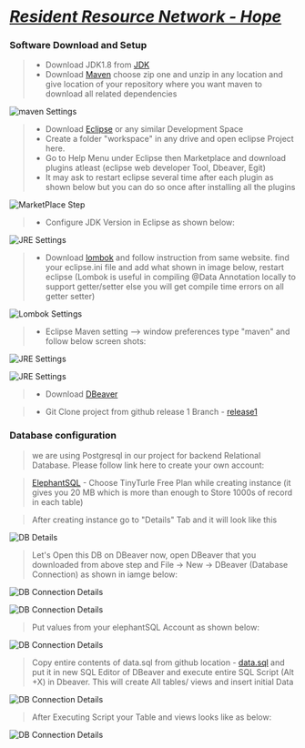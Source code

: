 # <ins>*Resident Resource Network - Hope* </ins>

### Software Download and Setup

> - Download JDK1.8 from [JDK](https://www.oracle.com/java/technologies/javase/javase-jdk8-downloads.html)
> - Download [Maven](https://maven.apache.org/download.cgi#) choose zip one and unzip in any location and give location of your repository where you want maven to download all related dependencies

 ![maven Settings](https://github.com/FFGResidentResource/hope/tree/Release1/src/main/resources/public/images/project_setup/mavenSettings.png)
 
> - Download [Eclipse](https://www.eclipse.org/downloads/) or any similar Development Space
> - Create a folder "workspace" in any drive and open eclipse Project here.
> - Go to Help Menu under Eclipse then Marketplace and download plugins atleast (eclipse web developer Tool, Dbeaver, Egit)
> - It may ask to restart eclipse several time after each plugin as shown below but you can do so once after installing all the plugins

 ![MarketPlace Step](https://github.com/FFGResidentResource/hope/tree/Release1/src/main/resources/public/images/project_setup/EclipsePlugins.png)

> - Configure JDK Version in Eclipse as shown below:
 
 ![JRE Settings](https://github.com/FFGResidentResource/hope/tree/Release1/src/main/resources/public/images/project_setup/JDK-Setting.png)

> - Download [lombok](https://projectlombok.org/download) and follow instruction from same website. find your eclipse.ini file and add what shown in image below, restart eclipse (Lombok is useful in compiling @Data Annotation locally to support getter/setter else you will get compile time errors on all getter setter)
 
 ![Lombok Settings](https://github.com/FFGResidentResource/hope/tree/Release1/src/main/resources/public/images/project_setup/lombok-Setting.png)
 
> - Eclipse Maven setting --> window preferences type "maven" and follow below screen shots:

 ![JRE Settings](https://github.com/FFGResidentResource/hope/tree/Release1/src/main/resources/public/images/project_setup/eclipse-maven-setting.png)

 ![JRE Settings](https://github.com/FFGResidentResource/hope/tree/Release1/src/main/resources/public/images/project_setup/eclipse-maven-setting2.png)
 
> - Download [DBeaver](https://dbeaver.io/download/)

> - Git Clone project from github release 1 Branch - [release1](https://github.com/FFGResidentResource/hope.git)

### Database configuration

> we are using Postgresql in our project for backend Relational Database. Please follow link here to create your own account:

> [ElephantSQL](https://www.elephantsql.com/) - Choose TinyTurle Free Plan while creating instance (it gives you 20 MB which is more than enough to Store 1000s of record in each table)
 
> After creating instance go to "Details" Tab and it will look like this

 ![DB Details](https://github.com/FFGResidentResource/hope/tree/Release1/src/main/resources/public/images/project_setup/ElephantSQL-DB-Example.png)
 
> Let's Open this DB on DBeaver now, open DBeaver that you downloaded from above step and File -> New -> DBeaver (Database Connection) as shown in iamge below:

 ![DB Connection Details](https://github.com/FFGResidentResource/hope/tree/Release1/src/main/resources/public/images/project_setup/dbeaver-conn-1.png)

 ![DB Connection Details](https://github.com/FFGResidentResource/hope/tree/Release1/src/main/resources/public/images/project_setup/dbeaver-conn-2.png)

> Put values from your elephantSQL Account as shown below:

 ![DB Connection Details](https://github.com/FFGResidentResource/hope/tree/Release1/src/main/resources/public/images/project_setup/dbeaver-conn-3.png) 
 
> Copy entire contents of data.sql from github location - [data.sql](https://github.com/FFGResidentResource/hope/blob/Release1/src/main/resources/data/data.sql) and put it in new SQL Editor of DBeaver and execute entire SQL Script (Alt +X) in Dbeaver. This will create All tables/ views and insert initial Data

 ![DB Connection Details](https://github.com/FFGResidentResource/hope/tree/Release1/src/main/resources/public/images/project_setup/dbeaver-conn-4.png) 
 
> After Executing Script your Table and views looks like as below:

 ![DB Connection Details](https://github.com/FFGResidentResource/hope/tree/Release1/src/main/resources/public/images/project_setup/dbeaver-conn-5.png) 
 
